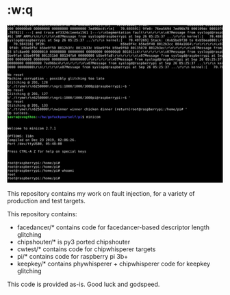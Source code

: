 # :w:q

![Just for fun](fun/glitching-success-full.PNG)

This repository contains my work on fault injection, for a variety of production and test targets.

This repository contains:

- facedancer/* contains code for facedancer-based descriptor length glitching
- chipshouter/* is py3 ported chipshouter
- cwtest/* contains code for chipwhisperer targets
- pi/* contains code for raspberry pi 3b+
- keepkey/* contains phywhisperer + chipwhisperer code for keepkey glitching

This code is provided as-is. Good luck and godspeed.
